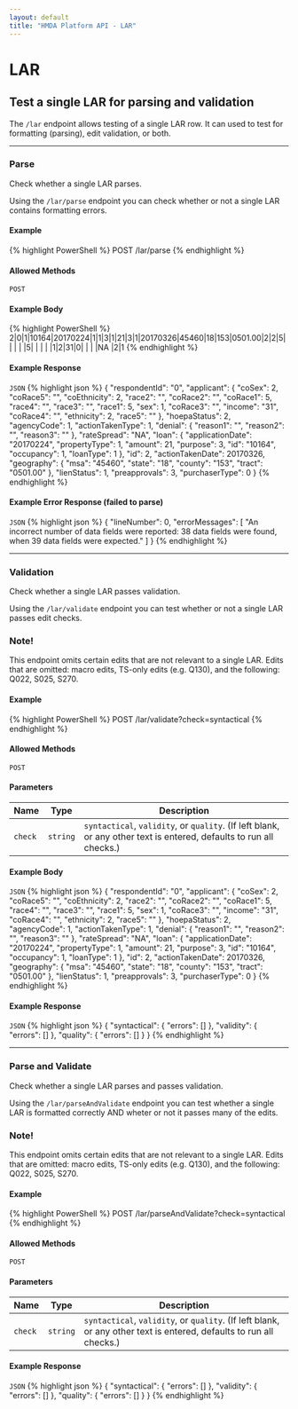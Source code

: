 ```yaml
---
layout: default
title: "HMDA Platform API - LAR"
---
```


<hgroup>
  <h1>LAR</h1>
  <h2>Test a single LAR for parsing and validation</h2>
  <p class="usa-font-lead">The <code>/lar</code> endpoint allows testing of a single LAR row. It can used to test for formatting (parsing), edit validation, or both.</p>
</hgroup>

---

<hgroup>
  <h3 id="parse">Parse</h3>
  <p class="usa-font-lead">Check whether a single LAR parses.</p>
  <p>Using the <code>/lar/parse</code> endpoint you can check whether or not a single LAR contains formatting errors.</p>
</hgroup>

<h4>Example</h4>
{% highlight PowerShell %}
POST /lar/parse
{% endhighlight %}

<h4>Allowed Methods</h4>
<code>POST</code>

<h4>Example Body</h4>
{% highlight PowerShell %}
2|0|1|10164|20170224|1|1|3|1|21|3|1|20170326|45460|18|153|0501.00|2|2|5| | | | |5| | | | |1|2|31|0| | | |NA   |2|1
{% endhighlight %}

<h4>Example Response</h4>
<section class="code-block">
<code>JSON</code>
{% highlight json %}
{
  "respondentId": "0",
  "applicant": {
    "coSex": 2,
    "coRace5": "",
    "coEthnicity": 2,
    "race2": "",
    "coRace2": "",
    "coRace1": 5,
    "race4": "",
    "race3": "",
    "race1": 5,
    "sex": 1,
    "coRace3": "",
    "income": "31",
    "coRace4": "",
    "ethnicity": 2,
    "race5": ""
  },
  "hoepaStatus": 2,
  "agencyCode": 1,
  "actionTakenType": 1,
  "denial": {
    "reason1": "",
    "reason2": "",
    "reason3": ""
  },
  "rateSpread": "NA",
  "loan": {
    "applicationDate": "20170224",
    "propertyType": 1,
    "amount": 21,
    "purpose": 3,
    "id": "10164",
    "occupancy": 1,
    "loanType": 1
  },
  "id": 2,
  "actionTakenDate": 20170326,
  "geography": {
    "msa": "45460",
    "state": "18",
    "county": "153",
    "tract": "0501.00"
  },
  "lienStatus": 1,
  "preapprovals": 3,
  "purchaserType": 0
}
{% endhighlight %}
</section>

<h4>Example Error Response (failed to parse)</h4>
<section class="code-block">
<code>JSON</code>
{% highlight json %}
{
  "lineNumber": 0,
  "errorMessages": [
    "An incorrect number of data fields were reported: 38 data fields were found, when 39 data fields were expected."
  ]
}
{% endhighlight %}
</section>

---

<hgroup>
  <h3 id="validate">Validation</h3>
  <p class="usa-font-lead">Check whether a single LAR passes validation.</p>
  <p>Using the <code>/lar/validate</code> endpoint you can test whether or not a single LAR passes edit checks.</p>
</hgroup>

<div class="usa-alert usa-alert-info">
  <div class="usa-alert-body">
    <h3 class="usa-alert-heading">Note!</h3>
    <p class="usa-alert-text">This endpoint omits certain edits that are not relevant to a single LAR. Edits that are omitted: macro edits, TS-only edits (e.g. Q130), and the following: Q022, S025, S270.</p>
  </div>
</div>

<h4>Example</h4>
{% highlight PowerShell %}
POST /lar/validate?check=syntactical
{% endhighlight %}

<h4>Allowed Methods</h4>
<code>POST</code>

<h4>Parameters</h4>
<table>
  <thead>
    <tr>
      <th>Name</th>
      <th>Type</th>
      <th>Description</th>
    </tr>
  </thead>
  <tbody>
    <tr>
      <td><code>check</code></td>
      <td><code>string</code></td>
      <td><code>syntactical</code>, <code>validity</code>, or <code>quality</code>. (If left blank, or any other text is entered, defaults to run all checks.)</td>
    </tr>
  </tbody>
</table>

<h4>Example Body</h4>
<section class="code-block">
<code>JSON</code>
{% highlight json %}
{
  "respondentId": "0",
  "applicant": {
    "coSex": 2,
    "coRace5": "",
    "coEthnicity": 2,
    "race2": "",
    "coRace2": "",
    "coRace1": 5,
    "race4": "",
    "race3": "",
    "race1": 5,
    "sex": 1,
    "coRace3": "",
    "income": "31",
    "coRace4": "",
    "ethnicity": 2,
    "race5": ""
  },
  "hoepaStatus": 2,
  "agencyCode": 1,
  "actionTakenType": 1,
  "denial": {
    "reason1": "",
    "reason2": "",
    "reason3": ""
  },
  "rateSpread": "NA",
  "loan": {
    "applicationDate": "20170224",
    "propertyType": 1,
    "amount": 21,
    "purpose": 3,
    "id": "10164",
    "occupancy": 1,
    "loanType": 1
  },
  "id": 2,
  "actionTakenDate": 20170326,
  "geography": {
    "msa": "45460",
    "state": "18",
    "county": "153",
    "tract": "0501.00"
  },
  "lienStatus": 1,
  "preapprovals": 3,
  "purchaserType": 0
}
{% endhighlight %}
</section>

<h4>Example Response</h4>
<section class="code-block">
<code>JSON</code>
{% highlight json %}
{
  "syntactical": {
    "errors": []
  },
  "validity": {
    "errors": []
  },
  "quality": {
    "errors": []
  }
}
{% endhighlight %}
</section>

---

<hgroup>
  <h3 id="parseAndValidate">Parse and Validate</h3>
  <p class="usa-font-lead">Check whether a single LAR parses and passes validation.</p>
  <p>Using the <code>/lar/parseAndValidate</code> endpoint you can test whether a single LAR is formatted correctly AND wheter or not it passes many of the edits.</p>
</hgroup>

<div class="usa-alert usa-alert-info">
  <div class="usa-alert-body">
    <h3 class="usa-alert-heading">Note!</h3>
    <p class="usa-alert-text">This endpoint omits certain edits that are not relevant to a single LAR. Edits that are omitted: macro edits, TS-only edits (e.g. Q130), and the following: Q022, S025, S270.</p>
  </div>
</div>

<h4>Example</h4>
{% highlight PowerShell %}
POST /lar/parseAndValidate?check=syntactical
{% endhighlight %}

<h4>Allowed Methods</h4>
<code>POST</code>

<h4>Parameters</h4>
<table>
  <thead>
    <tr>
      <th>Name</th>
      <th>Type</th>
      <th>Description</th>
    </tr>
  </thead>
  <tbody>
    <tr>
      <td><code>check</code></td>
      <td><code>string</code></td>
      <td><code>syntactical</code>, <code>validity</code>, or <code>quality</code>. (If left blank, or any other text is entered, defaults to run all checks.)</td>
    </tr>
  </tbody>
</table>

<h4>Example Response</h4>
<section class="code-block">
<code>JSON</code>
{% highlight json %}
{
  "syntactical": {
    "errors": []
  },
  "validity": {
    "errors": []
  },
  "quality": {
    "errors": []
  }
}
{% endhighlight %}
</section>